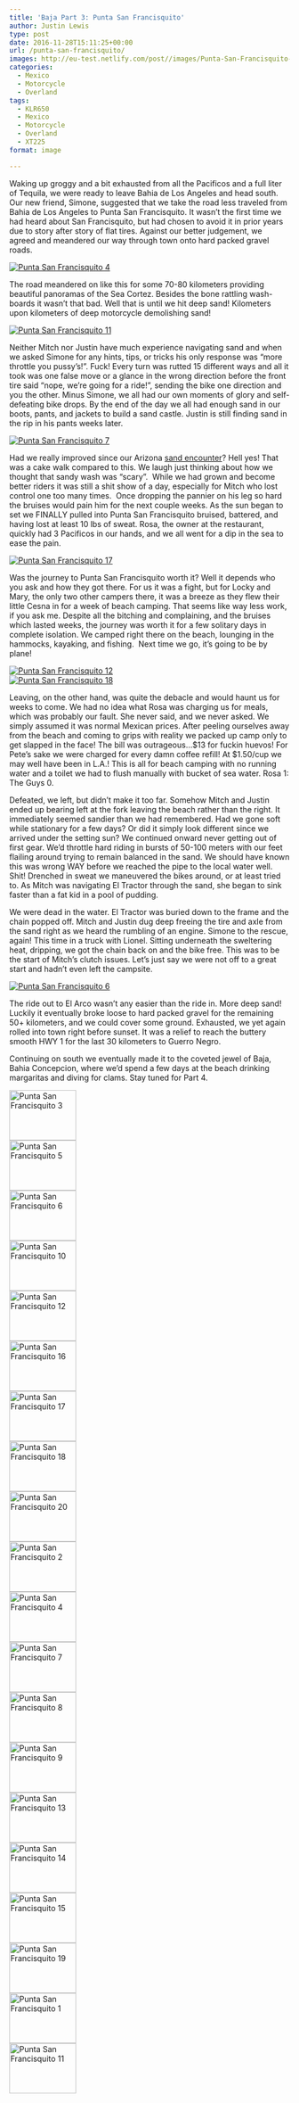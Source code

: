 ```yaml
---
title: 'Baja Part 3: Punta San Francisquito'
author: Justin Lewis
type: post
date: 2016-11-28T15:11:25+00:00
url: /punta-san-francisquito/
images: http://eu-test.netlify.com/post//images/Punta-San-Francisquito-1.jpg
categories:
  - Mexico
  - Motorcycle
  - Overland
tags:
  - KLR650
  - Mexico
  - Motorcycle
  - Overland
  - XT225
format: image

---
```

Waking up groggy and a bit exhausted from all the Pacificos and a full liter of Tequila, we were ready to leave Bahia de Los Angeles and head south. Our new friend, Simone, suggested that we take the road less traveled from Bahia de Los Angeles to Punta San Francisquito. It wasn’t the first time we had heard about San Francisquito, but had chosen to avoid it in prior years due to story after story of flat tires. Against our better judgement, we agreed and meandered our way through town onto hard packed gravel roads.

<div class="ngg-gallery-singlepic-image " style="">
  <a href="http://www.elevationupgrade.com/wp-content/gallery/punta-san-francisquito/Punta-San-Francisquito-4.jpg"
		     title=""
             data-src="http://www.elevationupgrade.com/wp-content/gallery/punta-san-francisquito/Punta-San-Francisquito-4.jpg"
             data-thumbnail="http://www.elevationupgrade.com/wp-content/gallery/punta-san-francisquito/thumbs/thumbs_Punta-San-Francisquito-4.jpg"
             data-image-id="407"
             data-title="Punta San Francisquito 4"
             data-description=""
             target='_self'
             class="ngg-fancybox" rel="0835718eb49797d37456adf1ea81bbda"> <img class="ngg-singlepic"
             src="http://www.elevationupgrade.com/wp-content/gallery/punta-san-francisquito/dynamic/Punta-San-Francisquito-4.jpg-nggid03407-ngg0dyn-0x0x100-00f0w010c010r110f110r010t010.jpg"
             alt="Punta San Francisquito 4"
             title="Punta San Francisquito 4"
 /> </a>
</div>

The road meandered on like this for some 70-80 kilometers providing beautiful panoramas of the Sea Cortez. Besides the bone rattling wash-boards it wasn’t that bad. Well that is until we hit deep sand! Kilometers upon kilometers of deep motorcycle demolishing sand!

<div class="ngg-gallery-singlepic-image " style="">
  <a href="http://www.elevationupgrade.com/wp-content/gallery/punta-san-francisquito/Punta-San-Francisquito-11.jpg"
		     title=""
             data-src="http://www.elevationupgrade.com/wp-content/gallery/punta-san-francisquito/Punta-San-Francisquito-11.jpg"
             data-thumbnail="http://www.elevationupgrade.com/wp-content/gallery/punta-san-francisquito/thumbs/thumbs_Punta-San-Francisquito-11.jpg"
             data-image-id="416"
             data-title="Punta San Francisquito 11"
             data-description=""
             target='_self'
             class="ngg-fancybox" rel="7f529a83aa63c3ee4d21f4415b00a41b"> <img class="ngg-singlepic"
             src="http://www.elevationupgrade.com/wp-content/gallery/punta-san-francisquito/dynamic/Punta-San-Francisquito-11.jpg-nggid03416-ngg0dyn-0x0x100-00f0w010c010r110f110r010t010.jpg"
             alt="Punta San Francisquito 11"
             title="Punta San Francisquito 11"
 /> </a>
</div>

<!--more-->

Neither Mitch nor Justin have much experience navigating sand and when we asked Simone for any hints, tips, or tricks his only response was “more throttle you pussy’s!”. Fuck! Every turn was rutted 15 different ways and all it took was one false move or a glance in the wrong direction before the front tire said “nope, we’re going for a ride!”, sending the bike one direction and you the other. Minus Simone, we all had our own moments of glory and self-defeating bike drops. By the end of the day we all had enough sand in our boots, pants, and jackets to build a sand castle. Justin is still finding sand in the rip in his pants weeks later.

<div class="ngg-gallery-singlepic-image " style="">
  <a href="http://www.elevationupgrade.com/wp-content/gallery/punta-san-francisquito/Punta-San-Francisquito-7.jpg"
		     title=""
             data-src="http://www.elevationupgrade.com/wp-content/gallery/punta-san-francisquito/Punta-San-Francisquito-7.jpg"
             data-thumbnail="http://www.elevationupgrade.com/wp-content/gallery/punta-san-francisquito/thumbs/thumbs_Punta-San-Francisquito-7.jpg"
             data-image-id="408"
             data-title="Punta San Francisquito 7"
             data-description=""
             target='_self'
             class="ngg-fancybox" rel="32408842fd77d68b64b1eda72e123229"> <img class="ngg-singlepic"
             src="http://www.elevationupgrade.com/wp-content/gallery/punta-san-francisquito/dynamic/Punta-San-Francisquito-7.jpg-nggid03408-ngg0dyn-0x0x100-00f0w010c010r110f110r010t010.jpg"
             alt="Punta San Francisquito 7"
             title="Punta San Francisquito 7"
 /> </a>
</div>

Had we really improved since our Arizona [sand encounter][1]? Hell yes! That was a cake walk compared to this. We laugh just thinking about how we thought that sandy wash was “scary”.  While we had grown and become better riders it was still a shit show of a day, especially for Mitch who lost control one too many times.  Once dropping the pannier on his leg so hard the bruises would pain him for the next couple weeks. As the sun began to set we FINALLY pulled into Punta San Francisquito bruised, battered, and having lost at least 10 lbs of sweat. Rosa, the owner at the restaurant, quickly had 3 Pacificos in our hands, and we all went for a dip in the sea to ease the pain.

<div class="ngg-gallery-singlepic-image " style="">
  <a href="http://www.elevationupgrade.com/wp-content/gallery/punta-san-francisquito/Punta-San-Francisquito-17.jpg"
		     title=""
             data-src="http://www.elevationupgrade.com/wp-content/gallery/punta-san-francisquito/Punta-San-Francisquito-17.jpg"
             data-thumbnail="http://www.elevationupgrade.com/wp-content/gallery/punta-san-francisquito/thumbs/thumbs_Punta-San-Francisquito-17.jpg"
             data-image-id="403"
             data-title="Punta San Francisquito 17"
             data-description=""
             target='_self'
             class="ngg-fancybox" rel="acd2ac801db653187c1a0277983eba0d"> <img class="ngg-singlepic"
             src="http://www.elevationupgrade.com/wp-content/gallery/punta-san-francisquito/dynamic/Punta-San-Francisquito-17.jpg-nggid03403-ngg0dyn-0x0x100-00f0w010c010r110f110r010t010.jpg"
             alt="Punta San Francisquito 17"
             title="Punta San Francisquito 17"
 /> </a>
</div>

Was the journey to Punta San Francisquito worth it? Well it depends who you ask and how they got there. For us it was a fight, but for Locky and Mary, the only two other campers there, it was a breeze as they flew their little Cesna in for a week of beach camping. That seems like way less work, if you ask me. Despite all the bitching and complaining, and the bruises which lasted weeks, the journey was worth it for a few solitary days in complete isolation. We camped right there on the beach, lounging in the hammocks, kayaking, and fishing.  Next time we go, it’s going to be by plane!

<div class="ngg-gallery-singlepic-image " style="">
  <a href="http://www.elevationupgrade.com/wp-content/gallery/punta-san-francisquito/Punta-San-Francisquito-12.jpg"
		     title=""
             data-src="http://www.elevationupgrade.com/wp-content/gallery/punta-san-francisquito/Punta-San-Francisquito-12.jpg"
             data-thumbnail="http://www.elevationupgrade.com/wp-content/gallery/punta-san-francisquito/thumbs/thumbs_Punta-San-Francisquito-12.jpg"
             data-image-id="401"
             data-title="Punta San Francisquito 12"
             data-description=""
             target='_self'
             class="ngg-fancybox" rel="4bfaf26ed43506c6e088e69e3184960c"> <img class="ngg-singlepic"
             src="http://www.elevationupgrade.com/wp-content/gallery/punta-san-francisquito/dynamic/Punta-San-Francisquito-12.jpg-nggid03401-ngg0dyn-0x0x100-00f0w010c010r110f110r010t010.jpg"
             alt="Punta San Francisquito 12"
             title="Punta San Francisquito 12"
 /> </a>
</div>

<div class="ngg-gallery-singlepic-image " style="">
  <a href="http://www.elevationupgrade.com/wp-content/gallery/punta-san-francisquito/Punta-San-Francisquito-18.jpg"
		     title=""
             data-src="http://www.elevationupgrade.com/wp-content/gallery/punta-san-francisquito/Punta-San-Francisquito-18.jpg"
             data-thumbnail="http://www.elevationupgrade.com/wp-content/gallery/punta-san-francisquito/thumbs/thumbs_Punta-San-Francisquito-18.jpg"
             data-image-id="404"
             data-title="Punta San Francisquito 18"
             data-description=""
             target='_self'
             class="ngg-fancybox" rel="6104b7a9bb6973549fb212f6553601ef"> <img class="ngg-singlepic"
             src="http://www.elevationupgrade.com/wp-content/gallery/punta-san-francisquito/dynamic/Punta-San-Francisquito-18.jpg-nggid03404-ngg0dyn-0x0x100-00f0w010c010r110f110r010t010.jpg"
             alt="Punta San Francisquito 18"
             title="Punta San Francisquito 18"
 /> </a>
</div>

Leaving, on the other hand, was quite the debacle and would haunt us for weeks to come. We had no idea what Rosa was charging us for meals, which was probably our fault. She never said, and we never asked. We simply assumed it was normal Mexican prices. After peeling ourselves away from the beach and coming to grips with reality we packed up camp only to get slapped in the face! The bill was outrageous…$13 for fuckin huevos! For Pete’s sake we were charged for every damn coffee refill! At $1.50/cup we may well have been in L.A.! This is all for beach camping with no running water and a toilet we had to flush manually with bucket of sea water. Rosa 1: The Guys 0.

Defeated, we left, but didn’t make it too far. Somehow Mitch and Justin ended up bearing left at the fork leaving the beach rather than the right. It immediately seemed sandier than we had remembered. Had we gone soft while stationary for a few days? Or did it simply look different since we arrived under the setting sun? We continued onward never getting out of first gear. We’d throttle hard riding in bursts of 50-100 meters with our feet flailing around trying to remain balanced in the sand. We should have known this was wrong WAY before we reached the pipe to the local water well. Shit! Drenched in sweat we maneuvered the bikes around, or at least tried to. As Mitch was navigating El Tractor through the sand, she began to sink faster than a fat kid in a pool of pudding.

We were dead in the water. El Tractor was buried down to the frame and the chain popped off. Mitch and Justin dug deep freeing the tire and axle from the sand right as we heard the rumbling of an engine. Simone to the rescue, again! This time in a truck with Lionel. Sitting underneath the sweltering heat, dripping, we got the chain back on and the bike free. This was to be the start of Mitch’s clutch issues. Let’s just say we were not off to a great start and hadn’t even left the campsite.

<div class="ngg-gallery-singlepic-image " style="">
  <a href="http://www.elevationupgrade.com/wp-content/gallery/punta-san-francisquito/Punta-San-Francisquito-6.jpg"
		     title=""
             data-src="http://www.elevationupgrade.com/wp-content/gallery/punta-san-francisquito/Punta-San-Francisquito-6.jpg"
             data-thumbnail="http://www.elevationupgrade.com/wp-content/gallery/punta-san-francisquito/thumbs/thumbs_Punta-San-Francisquito-6.jpg"
             data-image-id="399"
             data-title="Punta San Francisquito 6"
             data-description=""
             target='_self'
             class="ngg-fancybox" rel="efeec99ac538f8c6eeffddb02c10ba21"> <img class="ngg-singlepic"
             src="http://www.elevationupgrade.com/wp-content/gallery/punta-san-francisquito/dynamic/Punta-San-Francisquito-6.jpg-nggid03399-ngg0dyn-0x0x100-00f0w010c010r110f110r010t010.jpg"
             alt="Punta San Francisquito 6"
             title="Punta San Francisquito 6"
 /> </a>
</div>

The ride out to El Arco wasn’t any easier than the ride in. More deep sand! Luckily it eventually broke loose to hard packed gravel for the remaining 50+ kilometers, and we could cover some ground. Exhausted, we yet again rolled into town right before sunset. It was a relief to reach the buttery smooth HWY 1 for the last 30 kilometers to Guerro Negro.

Continuing on south we eventually made it to the coveted jewel of Baja, Bahia Concepcion, where we&#8217;d spend a few days at the beach drinking margaritas and diving for clams. Stay tuned for Part 4.

<div
	class="ngg-galleryoverview ngg-ajax-pagination-none"
	id="ngg-gallery-1437-1">
  <!-- Thumbnails -->
  
  <div id="ngg-image-0" class="ngg-gallery-thumbnail-box" >
    <div class="ngg-gallery-thumbnail">
      <a href="http://www.elevationupgrade.com/wp-content/gallery/punta-san-francisquito/Punta-San-Francisquito-3.jpg"
               title=""
               data-src="http://www.elevationupgrade.com/wp-content/gallery/punta-san-francisquito/Punta-San-Francisquito-3.jpg"
               data-thumbnail="http://www.elevationupgrade.com/wp-content/gallery/punta-san-francisquito/thumbs/thumbs_Punta-San-Francisquito-3.jpg"
               data-image-id="397"
               data-title="Punta San Francisquito 3"
               data-description=""
               data-image-slug="punta-san-francisquito-3-4"
               class="ngg-fancybox" rel="1437"> <img
                    title="Punta San Francisquito 3"
                    alt="Punta San Francisquito 3"
                    src="http://www.elevationupgrade.com/wp-content/gallery/punta-san-francisquito/thumbs/thumbs_Punta-San-Francisquito-3.jpg"
                    width="120"
                    height="90"
                    style="max-width:100%;"
 /> </a>
    </div>
  </div>
  
  <div id="ngg-image-1" class="ngg-gallery-thumbnail-box" >
    <div class="ngg-gallery-thumbnail">
      <a href="http://www.elevationupgrade.com/wp-content/gallery/punta-san-francisquito/Punta-San-Francisquito-5.jpg"
               title=""
               data-src="http://www.elevationupgrade.com/wp-content/gallery/punta-san-francisquito/Punta-San-Francisquito-5.jpg"
               data-thumbnail="http://www.elevationupgrade.com/wp-content/gallery/punta-san-francisquito/thumbs/thumbs_Punta-San-Francisquito-5.jpg"
               data-image-id="398"
               data-title="Punta San Francisquito 5"
               data-description=""
               data-image-slug="punta-san-francisquito-5-4"
               class="ngg-fancybox" rel="1437"> <img
                    title="Punta San Francisquito 5"
                    alt="Punta San Francisquito 5"
                    src="http://www.elevationupgrade.com/wp-content/gallery/punta-san-francisquito/thumbs/thumbs_Punta-San-Francisquito-5.jpg"
                    width="120"
                    height="90"
                    style="max-width:100%;"
 /> </a>
    </div>
  </div>
  
  <div id="ngg-image-2" class="ngg-gallery-thumbnail-box" >
    <div class="ngg-gallery-thumbnail">
      <a href="http://www.elevationupgrade.com/wp-content/gallery/punta-san-francisquito/Punta-San-Francisquito-6.jpg"
               title=""
               data-src="http://www.elevationupgrade.com/wp-content/gallery/punta-san-francisquito/Punta-San-Francisquito-6.jpg"
               data-thumbnail="http://www.elevationupgrade.com/wp-content/gallery/punta-san-francisquito/thumbs/thumbs_Punta-San-Francisquito-6.jpg"
               data-image-id="399"
               data-title="Punta San Francisquito 6"
               data-description=""
               data-image-slug="punta-san-francisquito-6-4"
               class="ngg-fancybox" rel="1437"> <img
                    title="Punta San Francisquito 6"
                    alt="Punta San Francisquito 6"
                    src="http://www.elevationupgrade.com/wp-content/gallery/punta-san-francisquito/thumbs/thumbs_Punta-San-Francisquito-6.jpg"
                    width="120"
                    height="90"
                    style="max-width:100%;"
 /> </a>
    </div>
  </div>
  
  <div id="ngg-image-3" class="ngg-gallery-thumbnail-box" >
    <div class="ngg-gallery-thumbnail">
      <a href="http://www.elevationupgrade.com/wp-content/gallery/punta-san-francisquito/Punta-San-Francisquito-10.jpg"
               title=""
               data-src="http://www.elevationupgrade.com/wp-content/gallery/punta-san-francisquito/Punta-San-Francisquito-10.jpg"
               data-thumbnail="http://www.elevationupgrade.com/wp-content/gallery/punta-san-francisquito/thumbs/thumbs_Punta-San-Francisquito-10.jpg"
               data-image-id="400"
               data-title="Punta San Francisquito 10"
               data-description=""
               data-image-slug="punta-san-francisquito-10-4"
               class="ngg-fancybox" rel="1437"> <img
                    title="Punta San Francisquito 10"
                    alt="Punta San Francisquito 10"
                    src="http://www.elevationupgrade.com/wp-content/gallery/punta-san-francisquito/thumbs/thumbs_Punta-San-Francisquito-10.jpg"
                    width="120"
                    height="90"
                    style="max-width:100%;"
 /> </a>
    </div>
  </div>
  
  <div id="ngg-image-4" class="ngg-gallery-thumbnail-box" >
    <div class="ngg-gallery-thumbnail">
      <a href="http://www.elevationupgrade.com/wp-content/gallery/punta-san-francisquito/Punta-San-Francisquito-12.jpg"
               title=""
               data-src="http://www.elevationupgrade.com/wp-content/gallery/punta-san-francisquito/Punta-San-Francisquito-12.jpg"
               data-thumbnail="http://www.elevationupgrade.com/wp-content/gallery/punta-san-francisquito/thumbs/thumbs_Punta-San-Francisquito-12.jpg"
               data-image-id="401"
               data-title="Punta San Francisquito 12"
               data-description=""
               data-image-slug="punta-san-francisquito-12-4"
               class="ngg-fancybox" rel="1437"> <img
                    title="Punta San Francisquito 12"
                    alt="Punta San Francisquito 12"
                    src="http://www.elevationupgrade.com/wp-content/gallery/punta-san-francisquito/thumbs/thumbs_Punta-San-Francisquito-12.jpg"
                    width="120"
                    height="90"
                    style="max-width:100%;"
 /> </a>
    </div>
  </div>
  
  <div id="ngg-image-5" class="ngg-gallery-thumbnail-box" >
    <div class="ngg-gallery-thumbnail">
      <a href="http://www.elevationupgrade.com/wp-content/gallery/punta-san-francisquito/Punta-San-Francisquito-16.jpg"
               title=""
               data-src="http://www.elevationupgrade.com/wp-content/gallery/punta-san-francisquito/Punta-San-Francisquito-16.jpg"
               data-thumbnail="http://www.elevationupgrade.com/wp-content/gallery/punta-san-francisquito/thumbs/thumbs_Punta-San-Francisquito-16.jpg"
               data-image-id="402"
               data-title="Punta San Francisquito 16"
               data-description=""
               data-image-slug="punta-san-francisquito-16-4"
               class="ngg-fancybox" rel="1437"> <img
                    title="Punta San Francisquito 16"
                    alt="Punta San Francisquito 16"
                    src="http://www.elevationupgrade.com/wp-content/gallery/punta-san-francisquito/thumbs/thumbs_Punta-San-Francisquito-16.jpg"
                    width="120"
                    height="90"
                    style="max-width:100%;"
 /> </a>
    </div>
  </div>
  
  <div id="ngg-image-6" class="ngg-gallery-thumbnail-box" >
    <div class="ngg-gallery-thumbnail">
      <a href="http://www.elevationupgrade.com/wp-content/gallery/punta-san-francisquito/Punta-San-Francisquito-17.jpg"
               title=""
               data-src="http://www.elevationupgrade.com/wp-content/gallery/punta-san-francisquito/Punta-San-Francisquito-17.jpg"
               data-thumbnail="http://www.elevationupgrade.com/wp-content/gallery/punta-san-francisquito/thumbs/thumbs_Punta-San-Francisquito-17.jpg"
               data-image-id="403"
               data-title="Punta San Francisquito 17"
               data-description=""
               data-image-slug="punta-san-francisquito-17-4"
               class="ngg-fancybox" rel="1437"> <img
                    title="Punta San Francisquito 17"
                    alt="Punta San Francisquito 17"
                    src="http://www.elevationupgrade.com/wp-content/gallery/punta-san-francisquito/thumbs/thumbs_Punta-San-Francisquito-17.jpg"
                    width="120"
                    height="90"
                    style="max-width:100%;"
 /> </a>
    </div>
  </div>
  
  <div id="ngg-image-7" class="ngg-gallery-thumbnail-box" >
    <div class="ngg-gallery-thumbnail">
      <a href="http://www.elevationupgrade.com/wp-content/gallery/punta-san-francisquito/Punta-San-Francisquito-18.jpg"
               title=""
               data-src="http://www.elevationupgrade.com/wp-content/gallery/punta-san-francisquito/Punta-San-Francisquito-18.jpg"
               data-thumbnail="http://www.elevationupgrade.com/wp-content/gallery/punta-san-francisquito/thumbs/thumbs_Punta-San-Francisquito-18.jpg"
               data-image-id="404"
               data-title="Punta San Francisquito 18"
               data-description=""
               data-image-slug="punta-san-francisquito-18-4"
               class="ngg-fancybox" rel="1437"> <img
                    title="Punta San Francisquito 18"
                    alt="Punta San Francisquito 18"
                    src="http://www.elevationupgrade.com/wp-content/gallery/punta-san-francisquito/thumbs/thumbs_Punta-San-Francisquito-18.jpg"
                    width="120"
                    height="90"
                    style="max-width:100%;"
 /> </a>
    </div>
  </div>
  
  <div id="ngg-image-8" class="ngg-gallery-thumbnail-box" >
    <div class="ngg-gallery-thumbnail">
      <a href="http://www.elevationupgrade.com/wp-content/gallery/punta-san-francisquito/Punta-San-Francisquito-20.jpg"
               title=""
               data-src="http://www.elevationupgrade.com/wp-content/gallery/punta-san-francisquito/Punta-San-Francisquito-20.jpg"
               data-thumbnail="http://www.elevationupgrade.com/wp-content/gallery/punta-san-francisquito/thumbs/thumbs_Punta-San-Francisquito-20.jpg"
               data-image-id="405"
               data-title="Punta San Francisquito 20"
               data-description=""
               data-image-slug="punta-san-francisquito-20-4"
               class="ngg-fancybox" rel="1437"> <img
                    title="Punta San Francisquito 20"
                    alt="Punta San Francisquito 20"
                    src="http://www.elevationupgrade.com/wp-content/gallery/punta-san-francisquito/thumbs/thumbs_Punta-San-Francisquito-20.jpg"
                    width="120"
                    height="90"
                    style="max-width:100%;"
 /> </a>
    </div>
  </div>
  
  <div id="ngg-image-9" class="ngg-gallery-thumbnail-box" >
    <div class="ngg-gallery-thumbnail">
      <a href="http://www.elevationupgrade.com/wp-content/gallery/punta-san-francisquito/Punta-San-Francisquito-2.jpg"
               title=""
               data-src="http://www.elevationupgrade.com/wp-content/gallery/punta-san-francisquito/Punta-San-Francisquito-2.jpg"
               data-thumbnail="http://www.elevationupgrade.com/wp-content/gallery/punta-san-francisquito/thumbs/thumbs_Punta-San-Francisquito-2.jpg"
               data-image-id="406"
               data-title="Punta San Francisquito 2"
               data-description=""
               data-image-slug="punta-san-francisquito-2-4"
               class="ngg-fancybox" rel="1437"> <img
                    title="Punta San Francisquito 2"
                    alt="Punta San Francisquito 2"
                    src="http://www.elevationupgrade.com/wp-content/gallery/punta-san-francisquito/thumbs/thumbs_Punta-San-Francisquito-2.jpg"
                    width="120"
                    height="90"
                    style="max-width:100%;"
 /> </a>
    </div>
  </div>
  
  <div id="ngg-image-10" class="ngg-gallery-thumbnail-box" >
    <div class="ngg-gallery-thumbnail">
      <a href="http://www.elevationupgrade.com/wp-content/gallery/punta-san-francisquito/Punta-San-Francisquito-4.jpg"
               title=""
               data-src="http://www.elevationupgrade.com/wp-content/gallery/punta-san-francisquito/Punta-San-Francisquito-4.jpg"
               data-thumbnail="http://www.elevationupgrade.com/wp-content/gallery/punta-san-francisquito/thumbs/thumbs_Punta-San-Francisquito-4.jpg"
               data-image-id="407"
               data-title="Punta San Francisquito 4"
               data-description=""
               data-image-slug="punta-san-francisquito-4-3"
               class="ngg-fancybox" rel="1437"> <img
                    title="Punta San Francisquito 4"
                    alt="Punta San Francisquito 4"
                    src="http://www.elevationupgrade.com/wp-content/gallery/punta-san-francisquito/thumbs/thumbs_Punta-San-Francisquito-4.jpg"
                    width="120"
                    height="90"
                    style="max-width:100%;"
 /> </a>
    </div>
  </div>
  
  <div id="ngg-image-11" class="ngg-gallery-thumbnail-box" >
    <div class="ngg-gallery-thumbnail">
      <a href="http://www.elevationupgrade.com/wp-content/gallery/punta-san-francisquito/Punta-San-Francisquito-7.jpg"
               title=""
               data-src="http://www.elevationupgrade.com/wp-content/gallery/punta-san-francisquito/Punta-San-Francisquito-7.jpg"
               data-thumbnail="http://www.elevationupgrade.com/wp-content/gallery/punta-san-francisquito/thumbs/thumbs_Punta-San-Francisquito-7.jpg"
               data-image-id="408"
               data-title="Punta San Francisquito 7"
               data-description=""
               data-image-slug="punta-san-francisquito-7-3"
               class="ngg-fancybox" rel="1437"> <img
                    title="Punta San Francisquito 7"
                    alt="Punta San Francisquito 7"
                    src="http://www.elevationupgrade.com/wp-content/gallery/punta-san-francisquito/thumbs/thumbs_Punta-San-Francisquito-7.jpg"
                    width="120"
                    height="90"
                    style="max-width:100%;"
 /> </a>
    </div>
  </div>
  
  <div id="ngg-image-12" class="ngg-gallery-thumbnail-box" >
    <div class="ngg-gallery-thumbnail">
      <a href="http://www.elevationupgrade.com/wp-content/gallery/punta-san-francisquito/Punta-San-Francisquito-8.jpg"
               title=""
               data-src="http://www.elevationupgrade.com/wp-content/gallery/punta-san-francisquito/Punta-San-Francisquito-8.jpg"
               data-thumbnail="http://www.elevationupgrade.com/wp-content/gallery/punta-san-francisquito/thumbs/thumbs_Punta-San-Francisquito-8.jpg"
               data-image-id="409"
               data-title="Punta San Francisquito 8"
               data-description=""
               data-image-slug="punta-san-francisquito-8-3"
               class="ngg-fancybox" rel="1437"> <img
                    title="Punta San Francisquito 8"
                    alt="Punta San Francisquito 8"
                    src="http://www.elevationupgrade.com/wp-content/gallery/punta-san-francisquito/thumbs/thumbs_Punta-San-Francisquito-8.jpg"
                    width="120"
                    height="90"
                    style="max-width:100%;"
 /> </a>
    </div>
  </div>
  
  <div id="ngg-image-13" class="ngg-gallery-thumbnail-box" >
    <div class="ngg-gallery-thumbnail">
      <a href="http://www.elevationupgrade.com/wp-content/gallery/punta-san-francisquito/Punta-San-Francisquito-9.jpg"
               title=""
               data-src="http://www.elevationupgrade.com/wp-content/gallery/punta-san-francisquito/Punta-San-Francisquito-9.jpg"
               data-thumbnail="http://www.elevationupgrade.com/wp-content/gallery/punta-san-francisquito/thumbs/thumbs_Punta-San-Francisquito-9.jpg"
               data-image-id="410"
               data-title="Punta San Francisquito 9"
               data-description=""
               data-image-slug="punta-san-francisquito-9-3"
               class="ngg-fancybox" rel="1437"> <img
                    title="Punta San Francisquito 9"
                    alt="Punta San Francisquito 9"
                    src="http://www.elevationupgrade.com/wp-content/gallery/punta-san-francisquito/thumbs/thumbs_Punta-San-Francisquito-9.jpg"
                    width="120"
                    height="90"
                    style="max-width:100%;"
 /> </a>
    </div>
  </div>
  
  <div id="ngg-image-14" class="ngg-gallery-thumbnail-box" >
    <div class="ngg-gallery-thumbnail">
      <a href="http://www.elevationupgrade.com/wp-content/gallery/punta-san-francisquito/Punta-San-Francisquito-13.jpg"
               title=""
               data-src="http://www.elevationupgrade.com/wp-content/gallery/punta-san-francisquito/Punta-San-Francisquito-13.jpg"
               data-thumbnail="http://www.elevationupgrade.com/wp-content/gallery/punta-san-francisquito/thumbs/thumbs_Punta-San-Francisquito-13.jpg"
               data-image-id="411"
               data-title="Punta San Francisquito 13"
               data-description=""
               data-image-slug="punta-san-francisquito-13-3"
               class="ngg-fancybox" rel="1437"> <img
                    title="Punta San Francisquito 13"
                    alt="Punta San Francisquito 13"
                    src="http://www.elevationupgrade.com/wp-content/gallery/punta-san-francisquito/thumbs/thumbs_Punta-San-Francisquito-13.jpg"
                    width="120"
                    height="90"
                    style="max-width:100%;"
 /> </a>
    </div>
  </div>
  
  <div id="ngg-image-15" class="ngg-gallery-thumbnail-box" >
    <div class="ngg-gallery-thumbnail">
      <a href="http://www.elevationupgrade.com/wp-content/gallery/punta-san-francisquito/Punta-San-Francisquito-14.jpg"
               title=""
               data-src="http://www.elevationupgrade.com/wp-content/gallery/punta-san-francisquito/Punta-San-Francisquito-14.jpg"
               data-thumbnail="http://www.elevationupgrade.com/wp-content/gallery/punta-san-francisquito/thumbs/thumbs_Punta-San-Francisquito-14.jpg"
               data-image-id="412"
               data-title="Punta San Francisquito 14"
               data-description=""
               data-image-slug="punta-san-francisquito-14-3"
               class="ngg-fancybox" rel="1437"> <img
                    title="Punta San Francisquito 14"
                    alt="Punta San Francisquito 14"
                    src="http://www.elevationupgrade.com/wp-content/gallery/punta-san-francisquito/thumbs/thumbs_Punta-San-Francisquito-14.jpg"
                    width="120"
                    height="90"
                    style="max-width:100%;"
 /> </a>
    </div>
  </div>
  
  <div id="ngg-image-16" class="ngg-gallery-thumbnail-box" >
    <div class="ngg-gallery-thumbnail">
      <a href="http://www.elevationupgrade.com/wp-content/gallery/punta-san-francisquito/Punta-San-Francisquito-15.jpg"
               title=""
               data-src="http://www.elevationupgrade.com/wp-content/gallery/punta-san-francisquito/Punta-San-Francisquito-15.jpg"
               data-thumbnail="http://www.elevationupgrade.com/wp-content/gallery/punta-san-francisquito/thumbs/thumbs_Punta-San-Francisquito-15.jpg"
               data-image-id="413"
               data-title="Punta San Francisquito 15"
               data-description=""
               data-image-slug="punta-san-francisquito-15-3"
               class="ngg-fancybox" rel="1437"> <img
                    title="Punta San Francisquito 15"
                    alt="Punta San Francisquito 15"
                    src="http://www.elevationupgrade.com/wp-content/gallery/punta-san-francisquito/thumbs/thumbs_Punta-San-Francisquito-15.jpg"
                    width="120"
                    height="90"
                    style="max-width:100%;"
 /> </a>
    </div>
  </div>
  
  <div id="ngg-image-17" class="ngg-gallery-thumbnail-box" >
    <div class="ngg-gallery-thumbnail">
      <a href="http://www.elevationupgrade.com/wp-content/gallery/punta-san-francisquito/Punta-San-Francisquito-19.jpg"
               title=""
               data-src="http://www.elevationupgrade.com/wp-content/gallery/punta-san-francisquito/Punta-San-Francisquito-19.jpg"
               data-thumbnail="http://www.elevationupgrade.com/wp-content/gallery/punta-san-francisquito/thumbs/thumbs_Punta-San-Francisquito-19.jpg"
               data-image-id="414"
               data-title="Punta San Francisquito 19"
               data-description=""
               data-image-slug="punta-san-francisquito-19-3"
               class="ngg-fancybox" rel="1437"> <img
                    title="Punta San Francisquito 19"
                    alt="Punta San Francisquito 19"
                    src="http://www.elevationupgrade.com/wp-content/gallery/punta-san-francisquito/thumbs/thumbs_Punta-San-Francisquito-19.jpg"
                    width="120"
                    height="90"
                    style="max-width:100%;"
 /> </a>
    </div>
  </div>
  
  <div id="ngg-image-18" class="ngg-gallery-thumbnail-box" >
    <div class="ngg-gallery-thumbnail">
      <a href="http://www.elevationupgrade.com/wp-content/gallery/punta-san-francisquito/Punta-San-Francisquito-1.jpg"
               title=""
               data-src="http://www.elevationupgrade.com/wp-content/gallery/punta-san-francisquito/Punta-San-Francisquito-1.jpg"
               data-thumbnail="http://www.elevationupgrade.com/wp-content/gallery/punta-san-francisquito/thumbs/thumbs_Punta-San-Francisquito-1.jpg"
               data-image-id="415"
               data-title="Punta San Francisquito 1"
               data-description=""
               data-image-slug="punta-san-francisquito-1-3"
               class="ngg-fancybox" rel="1437"> <img
                    title="Punta San Francisquito 1"
                    alt="Punta San Francisquito 1"
                    src="http://www.elevationupgrade.com/wp-content/gallery/punta-san-francisquito/thumbs/thumbs_Punta-San-Francisquito-1.jpg"
                    width="120"
                    height="90"
                    style="max-width:100%;"
 /> </a>
    </div>
  </div>
  
  <div id="ngg-image-19" class="ngg-gallery-thumbnail-box" >
    <div class="ngg-gallery-thumbnail">
      <a href="http://www.elevationupgrade.com/wp-content/gallery/punta-san-francisquito/Punta-San-Francisquito-11.jpg"
               title=""
               data-src="http://www.elevationupgrade.com/wp-content/gallery/punta-san-francisquito/Punta-San-Francisquito-11.jpg"
               data-thumbnail="http://www.elevationupgrade.com/wp-content/gallery/punta-san-francisquito/thumbs/thumbs_Punta-San-Francisquito-11.jpg"
               data-image-id="416"
               data-title="Punta San Francisquito 11"
               data-description=""
               data-image-slug="punta-san-francisquito-11-3"
               class="ngg-fancybox" rel="1437"> <img
                    title="Punta San Francisquito 11"
                    alt="Punta San Francisquito 11"
                    src="http://www.elevationupgrade.com/wp-content/gallery/punta-san-francisquito/thumbs/thumbs_Punta-San-Francisquito-11.jpg"
                    width="120"
                    height="90"
                    style="max-width:100%;"
 /> </a>
    </div>
  </div>
  
  <!-- Pagination -->
  
  <div class='ngg-clear'>
  </div>
</div>

 [1]: http://www.elevationupgrade.com/overland-motorcycle-trip-southwest-united-states-part-2/